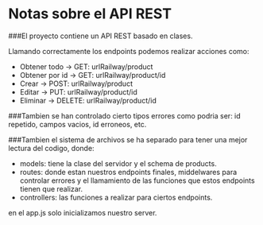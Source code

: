 # Notas sobre el API REST

###El proyecto contiene un API REST basado en clases.

Llamando correctamente los endpoints podemos realizar acciones como:

* Obtener todo      -> GET:     urlRailway/product
* Obtener por id    -> GET:     urlRailway/product/id
* Crear             -> POST:    urlRailway/product
* Editar            -> PUT:     urlRailway/product/id
* Eliminar          -> DELETE:  urlRailway/product/id

###Tambien se han controlado cierto tipos errores como podria ser: id repetido, campos vacios, id erroneos, etc.

###Tambien el sistema de archivos se ha separado para tener una mejor lectura del codigo, donde:

* models: tiene la clase del servidor y el schema de products.
* routes: donde estan nuestros endpoints finales, middelwares para controlar errores y el llamamiento de las funciones que estos endpoints tienen que realizar.
* controllers: las funciones a realizar para ciertos endpoints.

en el app.js solo inicializamos nuestro server.